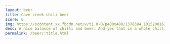```yaml
---
layout: beer
title: Cave creek chili beer
score: 6
img: https://scontent.xx.fbcdn.net/v/t1.0-0/p480x480/1378394_10152001620853745_543682046_n.jpg?oh=ed7a48d07c69c33ed38b64b12d293ef8&oe=5923FBD7
desc: A nice balance of chilli and beer. And yes that is a whole chilli in the bottle
permalink: /beer/:title.html
---
```

